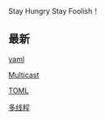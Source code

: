 Stay Hungry Stay Foolish！

## 最新
[yaml](/files/others/yaml)

[Multicast](/files/others/Multicast)

[TOML](https://toml.io/cn/)


[多线程](/files/others/多线程)
